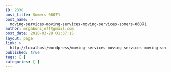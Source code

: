 ```yaml
---
ID: 2338
post_title: Somers 06071
post_name: >
  moving-services-moving-services-moving-services-somers-06071
author: mrgabonijeff@gmail.com
post_date: 2018-03-28 01:37:15
layout: page
link: >
  http://localhost/wordpress/moving-services-moving-services-moving-services-somers-06071/
published: true
tags: [ ]
categories: [ ]
---
```

